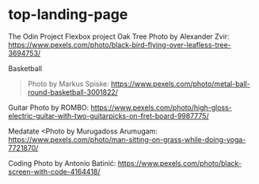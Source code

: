 # top-landing-page
The Odin Project Flexbox project
Oak Tree
Photo by Alexander Zvir: https://www.pexels.com/photo/black-bird-flying-over-leafless-tree-3694753/

Basketball
>Photo by Markus Spiske: https://www.pexels.com/photo/metal-ball-round-basketball-3001822/

Guitar
Photo by ROMBO: https://www.pexels.com/photo/high-gloss-electric-guitar-with-two-guitarpicks-on-fret-board-9987775/

Medatate
<Photo by Murugadoss Arumugam: https://www.pexels.com/photo/man-sitting-on-grass-while-doing-yoga-7721870/

Coding
Photo by Antonio Batinić: https://www.pexels.com/photo/black-screen-with-code-4164418/
